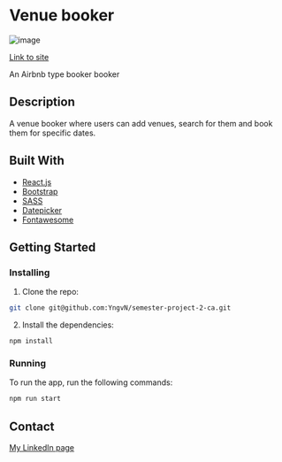 # Venue booker

![image](https://hp.nykas.me/wp-content/uploads/2024/06/Skjermbilde-2024-06-04-kl.-13.27.30.png)


[Link to site](https://dazzling-fudge-fd1e7d.netlify.app)


An Airbnb type booker booker

## Description

A venue booker where users can add venues, search for them and book them for specific dates.

## Built With

- [React.js](https://reactjs.org/)
- [Bootstrap](https://getbootstrap.com)
- [SASS](https://sass-lang.com/)
- [Datepicker](https://jqueryui.com/datepicker/)
- [Fontawesome](https://fontawesome.com/)

## Getting Started

### Installing


1. Clone the repo:

```bash
git clone git@github.com:YngvN/semester-project-2-ca.git
```

2. Install the dependencies:

```
npm install
```

### Running


To run the app, run the following commands:

```bash
npm run start
```


## Contact

[My LinkedIn page](https://www.linkedin.com/in/yngve-nyk%C3%A5s-363b28bb/)
